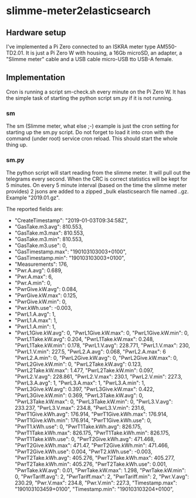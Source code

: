 # slimme-meter2elasticsearch
## Hardware setup
I've implemented a Pi Zero connected to an ISKRA meter type AM550-TD2.01. It is just a Pi Zero W with housing, a 16Gb microSD, an adapter, a "Slimme meter" cable and a USB cable micro-USB tto USB-A female.

## Implementation
Cron is running a script sm-check.sh every minute on the Pi Zero W. It has the simple task of starting the python script sm.py if it is not running.

### sm
The sm (Slimme meter, what else ;-) example is just the cron setting for starting up the sm.py script. Do not forget to load it into cron with the command (under root) service cron reload. This should start the whole thing up.

### sm.py
The python script will start reading from the slimme meter. It will pull out the telegrams every second. When the CRC is correct statistics will be kept for 5 minutes. On every 5 minute interval (based on the time the slimme meter provides) 2 jsons are added to a zipped _bulk elasticsearch file named <year>.<month>.gz. Example "2019.01.gz".

The reported fields are:
 - "CreateTimestamp": "2019-01-03T09:34:58Z",
 - "GasTake.m3.avg": 810.553,
 - "GasTake.m3.max": 810.553,
 - "GasTake.m3.min": 810.553,
 - "GasTake.m3.use": 0,
 - "GasTimestamp.max": "190103103003+0100",
 - "GasTimestamp.min": "190103103003+0100",
 - "Measurements": 176,
 - "Pwr.A.avg": 0.689,
 - "Pwr.A.max": 6,
 - "Pwr.A.min": 0,
 - "PwrGive.kW.avg": 0.084,
 - "PwrGive.kW.max": 0.125,
 - "PwrGive.kW.min": 0,
 - "Pwr.kWh.use": -0.003,
 - "PwrL1.A.avg": 1,
 - "PwrL1.A.max": 1,
 - "PwrL1.A.min": 1,
 - "PwrL1Give.kW.avg": 0,
  "PwrL1Give.kW.max": 0,
  "PwrL1Give.kW.min": 0,
  "PwrL1Take.kW.avg": 0.204,
  "PwrL1Take.kW.max": 0.248,
  "PwrL1Take.kW.min": 0.178,
  "PwrL1.V.avg": 228.771,
  "PwrL1.V.max": 230,
  "PwrL1.V.min": 227.5,
  "PwrL2.A.avg": 0.068,
  "PwrL2.A.max": 6
  "PwrL2.A.min": 0,
  "PwrL2Give.kW.avg": 0,
  "PwrL2Give.kW.max": 0,
  "PwrL2Give.kW.min": 0,
  "PwrL2Take.kW.avg": 0.123,
  "PwrL2Take.kW.max": 1.477,
  "PwrL2Take.kW.min": 0.097,
  "PwrL2.V.avg": 228.861,
  "PwrL2.V.max": 230.1,
  "PwrL2.V.min": 227.3,
  "PwrL3.A.avg": 1,
  "PwrL3.A.max": 1,
  "PwrL3.A.min": 1,
  "PwrL3Give.kW.avg": 0.397,
  "PwrL3Give.kW.max": 0.422,
  "PwrL3Give.kW.min": 0.369,
  "PwrL3Take.kW.avg": 0,
  "PwrL3Take.kW.max": 0,
  "PwrL3Take.kW.min": 0,
  "PwrL3.V.avg": 233.237,
  "PwrL3.V.max": 234.8,
  "PwrL3.V.min": 231.6,
  "PwrT1Give.kWh.avg": 176.914,
  "PwrT1Give.kWh.max": 176.914,
  "PwrT1Give.kWh.min": 176.914,
  "PwrT1Give.kWh.use": 0,
  "PwrT1.kWh.use": 0,
  "PwrT1Take.kWh.avg": 826.175,
  "PwrT1Take.kWh.max": 826.175,
  "PwrT1Take.kWh.min": 826.175,
  "PwrT1Take.kWh.use": 0,
  "PwrT2Give.kWh.avg": 471.468,
  "PwrT2Give.kWh.max": 471.47,
  "PwrT2Give.kWh.min": 471.466,
  "PwrT2Give.kWh.use": 0.004,
  "PwrT2.kWh.use": -0.003,
  "PwrT2Take.kWh.avg": 405.276,
  "PwrT2Take.kWh.max": 405.277,
  "PwrT2Take.kWh.min": 405.276,
  "PwrT2Take.kWh.use": 0.001,
  "PwrTake.kW.avg": 0.01,
  "PwrTake.kW.max": 1.298,
  "PwrTake.kW.min": 0,
  "PwrTariff.avg": 2,
  "PwrTariff.max": 2,
  "PwrTariff.min": 2,
  "Pwr.V.avg": 230.29,
  "Pwr.V.max": 234.8,
  "Pwr.V.min": 227.3,
  "Timestamp.max": "190103103459+0100",
  "Timestamp.min": "190103103204+0100",
